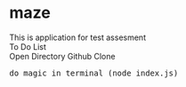 # maze

This is application for test assesment <br/>
To Do List <br/>
<l1> Open Directory Github Clone </l1>
<pre>do magic in terminal (node index.js)</pre>